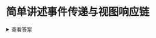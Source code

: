
# 简单讲述事件传递与视图响应链

<details>
<summary>查看答案</summary>

![image-20200328165012128](https://raw.githubusercontent.com/joserccblog/uPic/upic/uPic/image-20200328165012128.png)

假设我们的测试工程居中有一个红色的`UIView`，`UIView`居中有一个标题为`Button`的按钮。此时我们查看图层结构，展示如下所示。

![image-20200328165326038](https://raw.githubusercontent.com/joserccblog/uPic/upic/uPic/image-20200328165326038.png)

此时从底部到最上面的图层分别时`UIWindow`-`UITransitionView`-`UIDropShadowView`-`UIView`-`UIView`-`UIButton`-`UIButtonLabel`

响应链会通过`hitTest(**_** point: CGPoint, with event: UIEvent?) -> UIView?`这个方法从最底部查找是否包含所在的视图上面之后添加到响应链中。

通过图层发现对应的响应链如下

 ![image-20200328170449526](https://raw.githubusercontent.com/joserccblog/uPic/upic/uPic/image-20200328170449526.png)

之后从响应链中从上到下，查询响应者。如果视图`alpha <= 0.01` 或者`userInterface = NO` 或者`isHidden = YES`则继续向下查找。

如果查找到`UIApplication`还是没有找到响应者，则放弃这个事件。在上图中从`UIButtonLabel`开始查找，而`UIButtonLabel`是`UILabel`默认`userInterface = NO`。则继续向下查找，`UIButton`满足了三个条件`alpha > 0.01` `userInterface = YES` `isHidden = NO`则当前点击事件的响应者是`UIButton。`

</details>





















  

​		
